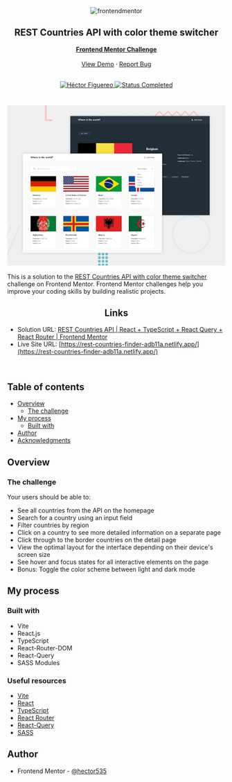 <div id="top"></div>

<div align="center">
  <img src="https://www.frontendmentor.io/static/images/logo-mobile.svg" alt="frontendmentor" width="80">

  <h2 align="center">REST Countries API with color theme switcher</h2>
  <p align="center">
    <a href="https://www.frontendmentor.io/challenges/rest-countries-api-with-color-theme-switcher-5cacc469fec04111f7b848ca" target="_blank"><strong>Frontend Mentor Challenge</strong></a>
    <br />
    <br />
    <a href="https://rest-countries-finder-adb11a.netlify.app/">View Demo</a>
    ·
    <a href="https://github.com/hector535/product-feedback-app/issues" target="_blank">Report Bug</a>
    <br />
    <br />
  </p>
</div>

<!-- Bagdes -->
<div align="center">
  <!-- Profile -->
  <a href="https://www.frontendmentor.io/profile/hector535" target="_blank">
    <img src="https://img.shields.io/badge/Profile-Héctor%20Figuereo-76b5c5?style=for-the-badge&logo=frontendmentor" alt="Héctor Figuereo">
  </a>
  <!-- Status -->
  <a href="#">
    <img src="https://img.shields.io/badge/Status-Completed-brightgreen?style=for-the-badge" alt="Status Completed">
  </a>

</div>

#

<div align="center">

![](./design/desktop-preview.jpg)

</div>

This is a solution to the [REST Countries API with color theme switcher](https://www.frontendmentor.io/challenges/rest-countries-api-with-color-theme-switcher-5cacc469fec04111f7b848ca) challenge on Frontend Mentor. Frontend Mentor challenges help you improve your coding skills by building realistic projects.

<h2 align="center">Links</h2>

- Solution URL: [REST Countries API | React + TypeScript + React Query + React Router | Frontend Mentor](---------)
- Live Site URL: [https://rest-countries-finder-adb11a.netlify.app/](https://rest-countries-finder-adb11a.netlify.app/)

<br>

## Table of contents

- [Overview](#overview)
  - [The challenge](#the-challenge)
- [My process](#my-process)
  - [Built with](#built-with)
- [Author](#author)
- [Acknowledgments](#acknowledgments)

## Overview

### The challenge

Your users should be able to:

- See all countries from the API on the homepage
- Search for a country using an input field
- Filter countries by region
- Click on a country to see more detailed information on a separate page
- Click through to the border countries on the detail page
- View the optimal layout for the interface depending on their device's screen size
- See hover and focus states for all interactive elements on the page
- Bonus: Toggle the color scheme between light and dark mode

## My process

### Built with

- Vite
- React.js
- TypeScript
- React-Router-DOM
- React-Query
- SASS Modules

### Useful resources

- [Vite](https://vitejs.dev/)
- [React](https://reactjs.org/docs/getting-started.html)
- [TypeScript](https://www.typescriptlang.org/docs/)
- [React Router](https://reactrouter.com/en/main)
- [React-Query](https://tanstack.com/query/latest/)
- [SASS](https://sass-lang.com/)

## Author

- Frontend Mentor - [@hector535](https://www.frontendmentor.io/profile/hector535)
